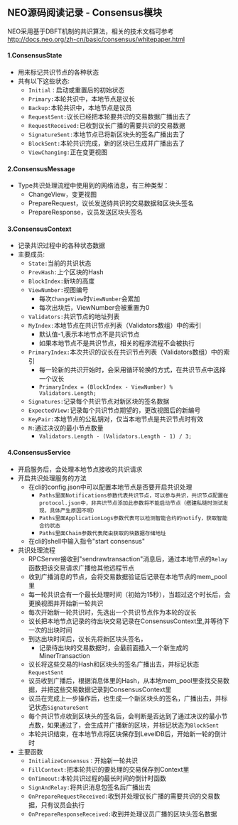 ## NEO源码阅读记录 - Consensus模块
NEO采用基于DBFT机制的共识算法，相关的技术文档可参考<http://docs.neo.org/zh-cn/basic/consensus/whitepaper.html>

#### 1.ConsensusState
* 用来标记共识节点的各种状态
* 共有以下这些状态:
  * `Initial：`启动或重置后的初始状态
  * `Primary:`本轮共识中，本地节点是议长
  * `Backup:`本轮共识中，本地节点是议员
  * `RequestSent:`议长已经把本轮要共识的交易数据广播出去了
  * `RequestReceived:`已收到议长广播的需要共识的交易数据
  * `SignatureSent:`本地节点已将新区块头的签名广播出去了
  * `BlockSent:`本轮共识完成，新的区块已生成并广播出去了
  * `ViewChanging:`正在变更视图

#### 2.ConsensusMessage
* Type共识处理流程中使用到的网络消息，有三种类型：
  * ChangeView，变更视图
  * PrepareRequest，议长发送待共识的交易数据和区块头签名
  * PrepareResponse，议员发送区块头签名

#### 3.ConsensusContext
* 记录共识过程中的各种状态数据
* 主要成员:
  * `State:`当前的共识状态
  * `PrevHash:`上个区块的Hash
  * `BlockIndex:`新块的高度
  * `ViewNumber:`视图编号
    * 每次`ChangeView`时`ViewNumber`会累加
    * 每次出块后，ViewNumber会被重置为0
  * `Validators:`共识节点的地址列表
  * `MyIndex:`本地节点在共识节点列表（Validators数组）中的索引
    * 默认值-1,表示本地节点不是共识节点
    * 如果本地节点不是共识节点，相关的程序流程不会被执行
  * `PrimaryIndex:`本次共识的议长在共识节点列表（Validators数组）中的索引
    * 每一轮新的共识开始时，会采用循环轮换的方式，在共识节点中选择一个议长
    * `PrimaryIndex = (BlockIndex - ViewNumber) % Validators.Length;`
  * `Signatures:`记录每个共识节点对新区块的签名数据
  * `ExpectedView:`记录每个共识节点期望的，更改视图后的新编号
  * `KeyPair:`本地节点的公私钥对，仅当本地节点是共识节点时有效
  * `M:`通过决议的最小节点数量
    * `Validators.Length - (Validators.Length - 1) / 3;`

#### 4.ConsensusService
* 开启服务后，会处理本地节点接收的共识请求
* 开启共识处理服务的方法
  * 在cli的config.json中可以配置本地节点是否要开启共识处理 
    * `Paths里面Notifications参数代表共识节点，可以参与共识，共识节点配置在protocol.json中，非共识节点添加此参数将不能启动节点（搭建私链时测试发现，具体产生原因不明）`
    * `Paths里面ApplicationLogs参数代表可以检测智能合约的notify，获取智能合约状态`
    * `Paths里面Chain参数代表爬虫获取的块数据存储地址`
  * 在cli的shell中输入指令"start consensus"
* 共识处理流程
  * RPCServer接收到"sendrawtransaction"消息后，通过本地节点的`Relay`函数把该交易请求广播给其他远程节点
  * 收到广播消息的节点，会将交易数据验证后记录在本地节点的mem_pool里
  * 每一轮共识会有一个最长处理时间（初始为15秒），当超过这个时长后，会更换视图并开始新一轮共识
  * 每次开始新一轮共识时，先选出一个共识节点作为本轮的议长
  * 议长把本地节点记录的待出块交易记录在ConsensusContext里,并等待下一次的出块时间
  * 到达出块时间后，议长先将新区块头签名，
    * 记录待出块的交易数据时，会最前面插入一个新生成的MinerTransaction
  * 议长将这些交易的Hash和区块头的签名广播出去，并标记状态`RequestSent`
  * 议员收到广播后，根据消息体里的Hash，从本地mem_pool里查找交易数据，并把这些交易数据记录到ConsensusContext里
  * 议员在完成上一步操作后，也生成一个新区块头的签名，广播出去，并标记状态`SignatureSent`
  * 每个共识节点收到区块头的签名后，会判断是否达到了通过决议的最小节点数，如果通过了，会生成并广播新的区块，并标记状态为`BlockSent`
  * 本轮共识结束，在本地节点将区块保存到LevelDB后，开始新一轮的倒计时
* 主要函数
  * `InitializeConsensus：`开始新一轮共识
  * `FillContext:`把本轮共识的要处理的交易保存到Context里
  * `OnTimeout:`本轮共识过程的最长时间的倒计时函数
  * `SignAndRelay:`将共识消息包签名后广播出去
  * `OnPrepareRequestReceived:`收到并处理议长广播的需要共识的交易数据，只有议员会执行
  * `OnPrepareResponseReceived:`收到并处理议员广播的区块头签名数据